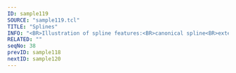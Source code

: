 ```yaml
---
ID: sample119
SOURCE: "sample119.tcl"
TITLE: "Splines"
INFO: "<BR>Illustration of spline features:<BR>canonical spline<BR>extended spline<BR>closed spline<BR>splines with angular control points.."
RELATED: ""
seqNo: 38
prevID: sample118
nextID: sample120
---
```

